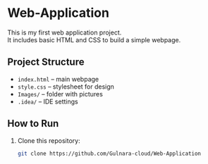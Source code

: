 # Web-Application

This is my first web application project.  
It includes basic HTML and CSS to build a simple webpage.

## Project Structure
- `index.html` – main webpage
- `style.css` – stylesheet for design
- `Images/` – folder with pictures
- `.idea/` – IDE settings

## How to Run
1. Clone this repository:
   ```bash
   git clone https://github.com/Gulnara-cloud/Web-Application
   
